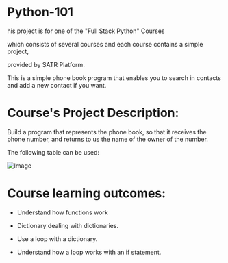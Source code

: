 # Python-101

his project is for one of the "Full Stack Python" Courses 

which consists of several courses and each course contains a simple project,

provided by SATR Platform.



This is a simple phone book program that enables you to search in contacts and add a new contact if you want.



# Course's Project Description:

Build a program that represents the phone book, so that it receives the phone number, and returns to us the name of the owner of the number. 

The following table can be used:

![Image](https://user-images.githubusercontent.com/108957428/225029474-4b1e7fbb-0d2c-4064-9511-0e1d4beedb57.png)

 

# Course learning outcomes:

* Understand how functions work

* Dictionary dealing with dictionaries.

* Use a loop with a dictionary.

* Understand how a loop works with an if statement.

